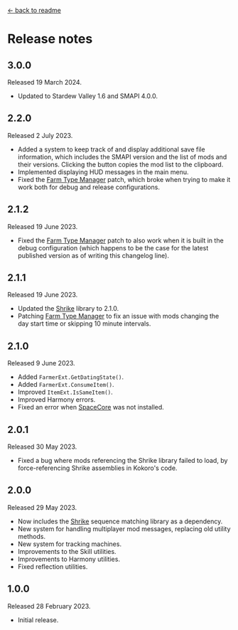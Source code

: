 [← back to readme](README.md)

# Release notes

## 3.0.0
Released 19 March 2024.

* Updated to Stardew Valley 1.6 and SMAPI 4.0.0.

## 2.2.0
Released 2 July 2023.

* Added a system to keep track of and display additional save file information, which includes the SMAPI version and the list of mods and their versions. Clicking the button copies the mod list to the clipboard.
* Implemented displaying HUD messages in the main menu.
* Fixed the [Farm Type Manager](https://www.nexusmods.com/stardewvalley/mods/3231) patch, which broke when trying to make it work both for debug and release configurations.

## 2.1.2
Released 19 June 2023.

* Fixed the [Farm Type Manager](https://www.nexusmods.com/stardewvalley/mods/3231) patch to also work when it is built in the debug configuration (which happens to be the case for the latest published version as of writing this changelog line).

## 2.1.1
Released 19 June 2023.

* Updated the [Shrike](https://github.com/Nanoray-pl/Shrike) library to 2.1.0.
* Patching [Farm Type Manager](https://www.nexusmods.com/stardewvalley/mods/3231) to fix an issue with mods changing the day start time or skipping 10 minute intervals.

## 2.1.0
Released 9 June 2023.

* Added `FarmerExt.GetDatingState()`.
* Added `FarmerExt.ConsumeItem()`.
* Improved `ItemExt.IsSameItem()`.
* Improved Harmony errors.
* Fixed an error when [SpaceCore](https://www.nexusmods.com/stardewvalley/mods/1348) was not installed.

## 2.0.1
Released 30 May 2023.

* Fixed a bug where mods referencing the Shrike library failed to load, by force-referencing Shrike assemblies in Kokoro's code.

## 2.0.0
Released 29 May 2023.

* Now includes the [Shrike](https://github.com/Nanoray-pl/Shrike) sequence matching library as a dependency.
* New system for handling multiplayer mod messages, replacing old utility methods.
* New system for tracking machines.
* Improvements to the Skill utilities.
* Improvements to Harmony utilities.
* Fixed reflection utilities.

## 1.0.0
Released 28 February 2023.

* Initial release.